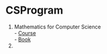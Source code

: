 # CSProgram
1. Mathematics for Computer Science
<br/> - [Course](https://ocw.mit.edu/courses/6-042j-mathematics-for-computer-science-fall-2010/)
<br/> - [Book](https://www.amazon.com/Mathematics-Computer-Science-Eric-Lehman/dp/9888407066/ref=sr_1_4?keywords=Math+for+Computer+Science&qid=1651092762&sr=8-4)
2. 
